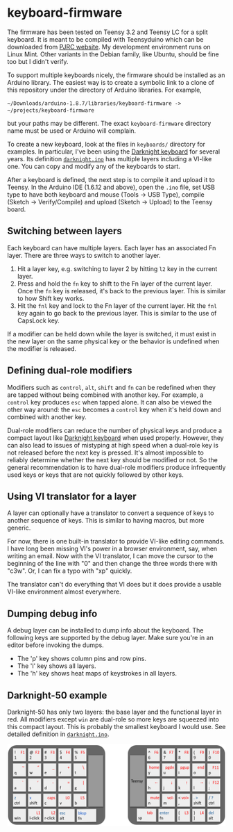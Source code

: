 # keyboard-firmware

The firmware has been tested on Teensy 3.2 and Teensy LC for a split keyboard.
It is meant to be compiled with Teensyduino which can be downloaded from
[PJRC website](http://www.pjrc.com/teensy/teensyduino.html).
My development environment runs on Linux Mint. Other variants in the Debian
family, like Ubuntu, should be fine too but I didn't verify.

To support multiple keyboards nicely, the firmware should be installed as an
Arduino library. The easiest way is to create a symbolic link to a clone of
this repository under the directory of Arduino libraries. For example,
```
~/Downloads/arduino-1.8.7/libraries/keyboard-firmware -> ~/projects/keyboard-firmware
```
but your paths may be different. The exact `keyboard-firmware` directory name
must be used or Arduino will complain.

To create a new keyboard, look at the files in `keyboards/` directory for examples.
In particular, I've been using the [Darknight keyboard](https://github.com/macroxue/keyboard-diy)
for several years. Its definition
[`darknight.ino`](https://github.com/macroxue/keyboard-firmware/blob/master/keyboards/darknight/darknight.ino)
has multiple layers including a VI-like one. You can copy and modify
any of the keyboards to start.

After a keyboard is defined, the next step is to compile it and upload it to Teensy.
In the Arduino IDE (1.6.12 and above), open the `.ino` file, set USB
type to have both keyboard and mouse (Tools -> USB Type), compile (Sketch ->
Verify/Compile) and upload (Sketch -> Upload) to the Teensy board.

## Switching between layers

Each keyboard can have multiple layers. Each layer has an associated Fn layer.
There are three ways to switch to another layer.

1. Hit a layer key, e.g. switching to layer 2 by hitting `l2` key in the
   current layer.
2. Press and hold the `fn` key to shift to the Fn layer of the current layer.
   Once the `fn` key is released, it's back to the previous layer. This is
   similar to how Shift key works.
3. Hit the `fnl` key and lock to the Fn layer of the current layer. Hit the
   `fnl` key again to go back to the previous layer. This is similar to the
   use of CapsLock key.

If a modifier can be held down while the layer is switched, it must exist in
the new layer on the same physical key or the behavior is undefined when the
modifier is released.

## Defining dual-role modifiers

Modifiers such as `control`, `alt`, `shift` and `fn` can be redefined when they
are tapped without being combined with another key. For example, a `control`
key produces `esc` when tapped alone. It can also be viewed the other way
around: the `esc` becomes a `control` key when it's held down and combined with
another key.

Dual-role modifiers can reduce the number of physical keys and produce a
compact layout like [Darknight keyboard](https://github.com/macroxue/keyboard-diy)
when used properly. However, they can also lead to issues of mistyping at high
speed when a dual-role key is not released before the next key is pressed. It's
almost impossible to reliably determine whether the next key should be modified
or not. So the general recommendation is to have dual-role modifiers produce
infrequently used keys or keys that are not quickly followed by other keys.

## Using VI translator for a layer

A layer can optionally have a translator to convert a sequence of keys to
another sequence of keys. This is similar to having macros, but more generic.

For now, there is one built-in translator to provide VI-like editing commands.
I have long been missing VI's power in a browser environment, say, when
writing an email. Now with the VI translator, I can move the cursor to the
beginning of the line with "0" and then change the three words there with "c3w".
Or, I can fix a typo with "xp" quickly.

The translator can't do everything that VI does but it does provide a usable
VI-like environment almost everywhere.

## Dumping debug info

A debug layer can be installed to dump info about the keyboard. The following
keys are supported by the debug layer. Make sure you're in an editor before
invoking the dumps.

* The 'p' key shows column pins and row pins.
* The 'l' key shows all layers.
* The 'h' key shows heat maps of keystrokes in all layers.

## Darknight-50 example

Darknight-50 has only two layers: the base layer and the functional layer in
red. All modifiers except `win` are dual-role so more keys are squeezed into
this compact layout. This is probably the smallest keyboard I would use.
See detailed definition in [`darknight.ino`](https://github.com/macroxue/keyboard-firmware/blob/master/keyboards/darknight/darknight.ino).

![Darknight-50 example](https://github.com/macroxue/keyboard-firmware/blob/master/keyboards/darknight/darknight-50.png)

